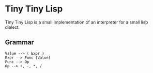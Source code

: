 # Tiny Tiny Lisp
Tiny Tiny Lisp is a small implementation of an interpreter for a small lisp dialect.

## Grammar
```
Value --> ( Expr )
Expr --> Func [Value]
Func --> Op
Op --> +, -, *, /
```

